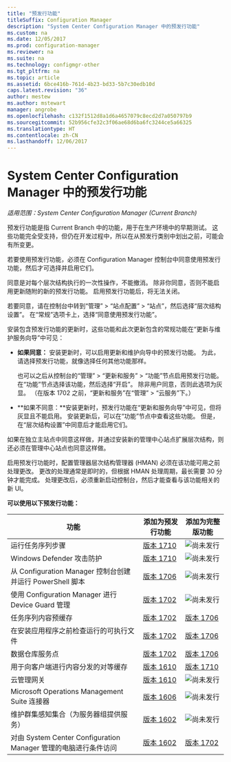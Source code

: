 ```yaml
---
title: "预发行功能"
titleSuffix: Configuration Manager
description: "System Center Configuration Manager 中的预发行功能"
ms.custom: na
ms.date: 12/05/2017
ms.prod: configuration-manager
ms.reviewer: na
ms.suite: na
ms.technology: configmgr-other
ms.tgt_pltfrm: na
ms.topic: article
ms.assetid: 6bce416b-761d-4b23-bd33-5b7c30edb10d
caps.latest.revision: "36"
author: mestew
ms.author: mstewart
manager: angrobe
ms.openlocfilehash: c132f1512d8a1d6a4657079c8ecd2d7a050797b9
ms.sourcegitcommit: 52b956cfe32c3f06ae68d6ba6fc3244ce5a66325
ms.translationtype: HT
ms.contentlocale: zh-CN
ms.lasthandoff: 12/06/2017
---
```

# <a name="pre-release-features-in-system-center-configuration-manager"></a>System Center Configuration Manager 中的预发行功能
*适用范围：System Center Configuration Manager (Current Branch)*

预发行功能是指 Current Branch 中的功能，用于在生产环境中的早期测试。 这些功能完全受支持，但仍在开发过程中，所以在从预发行类别中划出之前，可能会有所变更。

 若要使用预发行功能，必须在 Configuration Manager 控制台中同意使用预发行功能，然后才可选择并启用它们。  

同意是对每个层次结构执行的一次性操作，不能撤消。 除非你同意，否则不能启用更新随附的新的预发行功能。 启用预发行功能后，将无法关闭。

若要同意，请在控制台中转到“管理” > “站点配置” > “站点”，然后选择“层次结构设置”。 在“常规”选项卡上，选择“同意使用预发行功能”。

安装包含预发行功能的更新时，这些功能和此次更新包含的常规功能在“更新与维护服务向导”中可见：
  - **如果同意：** 安装更新时，可以启用更新和维护向导中的预发行功能。 为此，请选择预发行功能，就像选择任何其他功能那样。     

    也可以之后从控制台的“管理” > “更新和服务” > “功能”节点启用预发行功能。 在“功能”节点选择该功能，然后选择“开启”。 除非用户同意，否则此选项为灰显。 （在版本 1702 之前，“更新和服务”在“管理” > “云服务”下。）
  -   **如果不同意：**安装更新时，预发行功能在“更新和服务向导”中可见，但将灰显且不能启用。 安装更新后，可以在“功能”节点中查看这些功能。 但是，在“层次结构设置”中同意后才能启用它们。

如果在独立主站点中同意这样做，并通过安装新的管理中心站点扩展层次结构，则还必须在管理中心站点也同意这样做。

 启用预发行功能时，配置管理器层次结构管理器 (HMAN) 必须在该功能可用之前处理更改。 更改的处理通常是即时的，但根据 HMAN 处理周期，最长需要 30 分钟才能完成。 处理更改后，必须重新启动控制台，然后才能查看与该功能相关的新 UI。

**可以使用以下预发行功能：**

 |功能          |添加为预发行功能 | 添加为完整版功能|  
|------------------|---------------------|---------------------|
| 运行任务序列步骤 <!-- 1261338 --> |  [版本 1710](/sccm/osd/understand/task-sequence-steps#child-task-sequence) |![尚未发行](media/83c5d168-8faf-4e8e-920b-528e3c43ffd4.gif)|
| Windows Defender 攻击防护 <!-- 1355468 --> |  [版本 1710](/sccm/protect/deploy-use/create-deploy-exploit-guard-policy) |![尚未发行](media/83c5d168-8faf-4e8e-920b-528e3c43ffd4.gif)|
| 从 Configuration Manager 控制台创建并运行 PowerShell 脚本 <!-- 1236459 --> |  [版本 1706](/sccm/apps/deploy-use/create-deploy-scripts)|![尚未发行](media/83c5d168-8faf-4e8e-920b-528e3c43ffd4.gif)|
| 使用 Configuration Manager 进行 Device Guard 管理 <!-- 1319346 --> |  [版本 1702](/sccm/protect/deploy-use/use-device-guard-with-configuration-manager)|![尚未发行](media/83c5d168-8faf-4e8e-920b-528e3c43ffd4.gif)|
| 任务序列内容预缓存 <!-- 1021244 --> |  [版本 1702](/sccm/osd/deploy-use/create-a-task-sequence-to-upgrade-an-operating-system#configure-pre-cache-content) | [版本 1706](/sccm/osd/deploy-use/create-a-task-sequence-to-upgrade-an-operating-system#configure-pre-cache-content)|
| 在安装应用程序之前检查运行的可执行文件 <!-- 1284624 --> |   [版本 1702](/sccm/apps/deploy-use/deploy-applications#how-to-check-for-running-executable-files-before-installing-an-application) |[版本 1706](/sccm/apps/deploy-use/deploy-applications#how-to-check-for-running-executable-files-before-installing-an-application)|
| 数据仓库服务点 <!-- 1277922 --> |  [版本 1702](/sccm/core/servers/manage/data-warehouse) |[版本 1706](/sccm/core/servers/manage/data-warehouse)|
| 用于向客户端进行内容分发的对等缓存 <!-- 1101436 --> |  [版本 1610](/sccm/core/plan-design/hierarchy/client-peer-cache) | [版本 1710](/sccm/core/plan-design/hierarchy/client-peer-cache)|
| 云管理网关 <!-- 1101764 --> |  [版本 1610](/sccm/core/clients/manage/plan-cloud-management-gateway) |![尚未发行](media/83c5d168-8faf-4e8e-920b-528e3c43ffd4.gif)|
| Microsoft Operations Management Suite 连接器 <!-- 1236739 --> | [版本 1606](../../../core/clients/manage/sync-data-microsoft-operations-management-suite.md) |![尚未发行](media/83c5d168-8faf-4e8e-920b-528e3c43ffd4.gif)|
| 维护群集感知集合（为服务器组提供服务） <!-- 1081776 --> | [版本 1602](../../../core/get-started/capabilities-in-technical-preview-1605.md#BKMK_ServerGroups)|![尚未发行](media/83c5d168-8faf-4e8e-920b-528e3c43ffd4.gif)|
| 对由 System Center Configuration Manager 管理的电脑进行条件访问 <!--  --> | [版本 1602](../../../protect/deploy-use/manage-access-to-o365-services-for-pcs-managed-by-sccm.md)     | [版本 1702](/sccm/mdm/deploy-use/manage-access-to-services)                     |
